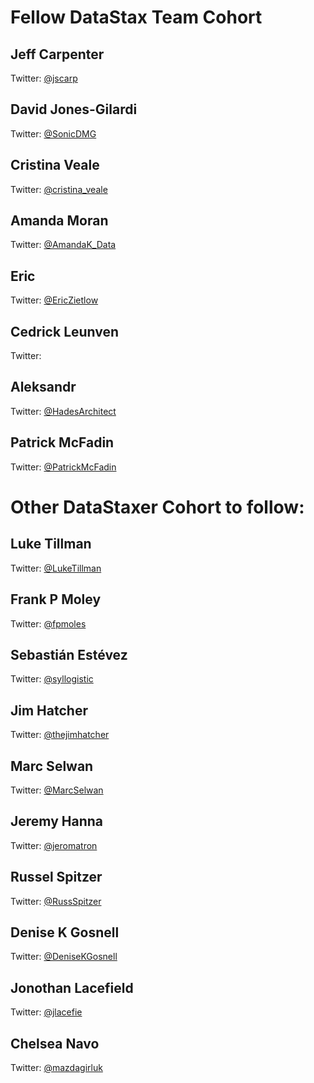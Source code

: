 # Fellow DataStax Team Cohort

## Jeff Carpenter

Twitter: [@jscarp](https://twitter.com/jscarp)

## David Jones-Gilardi

Twitter: [@SonicDMG](https://twitter.com/SonicDMG)

## Cristina Veale

Twitter: [@cristina_veale](https://twitter.com/cristina_veale)

## Amanda Moran

Twitter: [@AmandaK_Data](https://twitter.com/AmandaK_Data)

## Eric 

Twitter: [@EricZietlow](https://twitter.com/EricZietlow)

## Cedrick Leunven

Twitter: []()

## Aleksandr 

Twitter: [@HadesArchitect](https://twitter.com/HadesArchitect)

## Patrick McFadin

Twitter: [@PatrickMcFadin](https://twitter.com/PatrickMcFadin)

# Other DataStaxer Cohort to follow:

## Luke Tillman

Twitter: [@LukeTillman](https://twitter.com/LukeTillman)

## Frank P Moley

Twitter: [@fpmoles](https://twitter.com/fpmoles)

## Sebastián Estévez

Twitter: [@syllogistic](https://twitter.com/syllogistic)

## Jim Hatcher

Twitter: [@thejimhatcher](https://twitter.com/thejimhatcher)

## Marc Selwan

Twitter: [@MarcSelwan](https://twitter.com/MarcSelwan)

## Jeremy Hanna

Twitter: [@jeromatron](https://twitter.com/jeromatron)

## Russel Spitzer

Twitter: [@RussSpitzer](https://twitter.com/RussSpitzer)

## Denise K Gosnell

Twitter: [@DeniseKGosnell](https://twitter.com/DeniseKGosnell)

## Jonothan Lacefield

Twitter: [@jlacefie](https://twitter.com/jlacefie)

## Chelsea Navo

Twitter: [@mazdagirluk](https://twitter.com/mazdagirluk)
